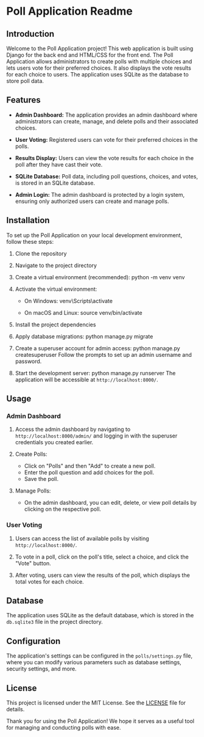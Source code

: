 # Poll Application Readme

## Introduction

Welcome to the Poll Application project! This web application is built using Django for the back end and HTML/CSS for the front end. The Poll Application allows administrators to create polls with multiple choices and lets users vote for their preferred choices. It also displays the vote results for each choice to users. The application uses SQLite as the database to store poll data.

## Features

- **Admin Dashboard:** The application provides an admin dashboard where administrators can create, manage, and delete polls and their associated choices.

- **User Voting:** Registered users can vote for their preferred choices in the polls.

- **Results Display:** Users can view the vote results for each choice in the poll after they have cast their vote.

- **SQLite Database:** Poll data, including poll questions, choices, and votes, is stored in an SQLite database.

- **Admin Login:** The admin dashboard is protected by a login system, ensuring only authorized users can create and manage polls.

## Installation

To set up the Poll Application on your local development environment, follow these steps:

1. Clone the repository

2. Navigate to the project directory

3. Create a virtual environment (recommended):
   python -m venv venv

4. Activate the virtual environment:

   - On Windows:
     venv\Scripts\activate
    

   - On macOS and Linux:
     source venv/bin/activate
    

5. Install the project dependencies

6. Apply database migrations:
   python manage.py migrate


7. Create a superuser account for admin access:
   python manage.py createsuperuser
   Follow the prompts to set up an admin username and password.

8. Start the development server:
   python manage.py runserver
   The application will be accessible at `http://localhost:8000/`.

## Usage

### Admin Dashboard

1. Access the admin dashboard by navigating to `http://localhost:8000/admin/` and logging in with the superuser credentials you created earlier.

2. Create Polls:
   - Click on "Polls" and then "Add" to create a new poll.
   - Enter the poll question and add choices for the poll.
   - Save the poll.

3. Manage Polls:
   - On the admin dashboard, you can edit, delete, or view poll details by clicking on the respective poll.

### User Voting

1. Users can access the list of available polls by visiting `http://localhost:8000/`.

2. To vote in a poll, click on the poll's title, select a choice, and click the "Vote" button.

3. After voting, users can view the results of the poll, which displays the total votes for each choice.

## Database

The application uses SQLite as the default database, which is stored in the `db.sqlite3` file in the project directory.

## Configuration

The application's settings can be configured in the `polls/settings.py` file, where you can modify various parameters such as database settings, security settings, and more.


## License

This project is licensed under the MIT License. See the [LICENSE](LICENSE) file for details.


Thank you for using the Poll Application! We hope it serves as a useful tool for managing and conducting polls with ease.
